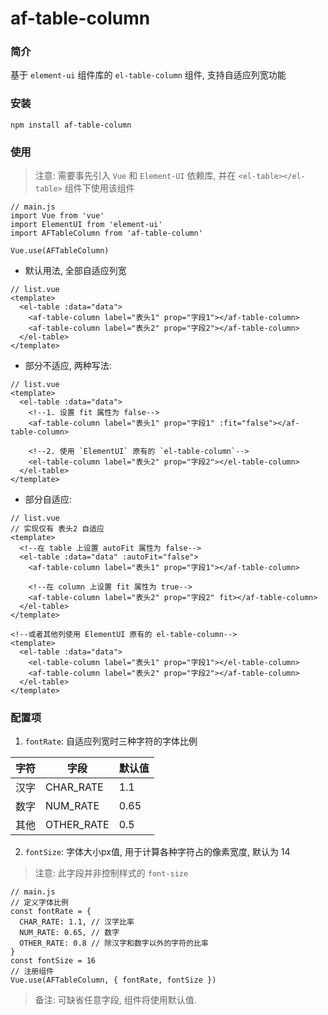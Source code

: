 # af-table-column

### 简介
基于 `element-ui` 组件库的 `el-table-column` 组件, 支持自适应列宽功能
### 安装
```
npm install af-table-column
```

### 使用
> 注意: 需要事先引入 `Vue` 和 `Element-UI` 依赖库, 并在 `<el-table></el-table>` 组件下使用该组件
```
// main.js
import Vue from 'vue'
import ElementUI from 'element-ui'
import AFTableColumn from 'af-table-column'

Vue.use(AFTableColumn)
```

- 默认用法, 全部自适应列宽
```
// list.vue
<template>
  <el-table :data="data">
    <af-table-column label="表头1" prop="字段1"></af-table-column>
    <af-table-column label="表头2" prop="字段2"></af-table-column>
  </el-table>
</template>
```

- 部分不适应, 两种写法:
```
// list.vue
<template>
  <el-table :data="data">
    <!--1. 设置 fit 属性为 false-->
    <af-table-column label="表头1" prop="字段1" :fit="false"></af-table-column>
    
    <!--2. 使用 `ElementUI` 原有的 `el-table-column`-->
    <el-table-column label="表头2" prop="字段2"></el-table-column>
  </el-table>
</template>
```

- 部分自适应:
```
// list.vue
// 实现仅有 表头2 自适应
<template>
  <!--在 table 上设置 autoFit 属性为 false-->
  <el-table :data="data" :autoFit="false">
    <af-table-column label="表头1" prop="字段1"></af-table-column>
    
    <!--在 column 上设置 fit 属性为 true-->
    <af-table-column label="表头2" prop="字段2" fit></af-table-column>
  </el-table>
</template>

<!--或者其他列使用 ElementUI 原有的 el-table-column-->
<template>
  <el-table :data="data">
    <el-table-column label="表头1" prop="字段1"></el-table-column>
    <af-table-column label="表头2" prop="字段2"></af-table-column>
  </el-table>
</template>
```

### 配置项
1. `fontRate`:
自适应列宽时三种字符的字体比例

| 字符 | 字段 | 默认值 |
| ---- | ---- | ---- |
| 汉字 | CHAR_RATE | 1.1 |
| 数字 | NUM_RATE | 0.65 |
| 其他 | OTHER_RATE | 0.5 |
2. `fontSize`:
字体大小px值, 用于计算各种字符占的像素宽度, 默认为 14
> 注意: 此字段并非控制样式的 `font-size`

```
// main.js
// 定义字体比例
const fontRate = {
  CHAR_RATE: 1.1, // 汉字比率
  NUM_RATE: 0.65, // 数字
  OTHER_RATE: 0.8 // 除汉字和数字以外的字符的比率
}
const fontSize = 16
// 注册组件
Vue.use(AFTableColumn, { fontRate, fontSize })
```
> 备注: 可缺省任意字段, 组件将使用默认值.

